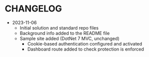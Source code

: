 # CHANGELOG

- 2023-11-06
  - Initial solution and standard repo files
  - Background info added to the README file
  - Sample site added (DotNet 7 MVC, unchanged)
    - Cookie-based authentication configured and activated
    - Dashboard route added to check protection is enforced
